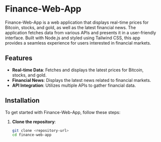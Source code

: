 # Finance-Web-App

Finance-Web-App is a web application that displays real-time prices for Bitcoin, stocks, and gold, as well as the latest financial news. The application fetches data from various APIs and presents it in a user-friendly interface. Built with Node.js and styled using Tailwind CSS, this app provides a seamless experience for users interested in financial markets.

## Features

- **Real-time Data**: Fetches and displays the latest prices for Bitcoin, stocks, and gold.
- **Financial News**: Displays the latest news related to financial markets.
- **API Integration**: Utilizes multiple APIs to gather financial data.

## Installation

To get started with Finance-Web-App, follow these steps:

1. **Clone the repository**:
   ```bash
   git clone <repository-url>
   cd finance-web-app
